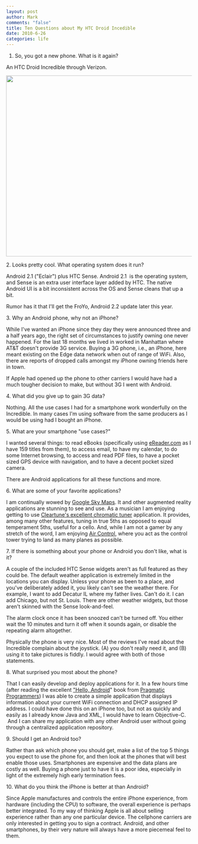 ```yaml
--- 
layout: post
author: Mark
comments: "false"
title: Ten Questions about My HTC Droid Incedible
date: 2010-6-26
categories: life
---
```

1. So, you got a new phone. What is it again?

An HTC Droid Incredible through Verizon.
<p style="text-align: center;"><a href="http://zanshin.net/wp-content/uploads/2010/06/htc-incredible.jpg"><img class="aligncenter size-full wp-image-2364" title="htc-incredible" src="http://zanshin.net/wp-content/uploads/2010/06/htc-incredible.jpg" alt="" width="540" height="491" /></a></p>
<p style="text-align: left;">2. Looks pretty cool. What operating system does it run?</p>
<p style="text-align: left;">Android 2.1 ("Eclair") plus HTC Sense. Android 2.1  is the operating system, and Sense is an extra user interface layer added by HTC. The native Android UI is a bit inconsistent across the OS and Sense cleans that up a bit.</p>
<p style="text-align: left;">Rumor has it that I'll get the FroYo, Android 2.2 update later this year.</p>
<p style="text-align: left;">3. Why an Android phone, why not an iPhone?</p>
<p style="text-align: left;">While I've wanted an iPhone since they day they were announced three and a half years ago, the right set of circumstances to justify owning one never happened. For the last 18 months we lived in worked in Manhattan where AT&amp;T doesn't provide 3G service. Buying a 3G phone, i.e., an iPhone, here meant existing on the Edge data network when out of range of WiFi. Also, there are reports of dropped calls amongst my iPhone owning friends here in town.</p>
<p style="text-align: left;">If Apple had opened up the phone to other carriers I would have had a much tougher decision to make, but without 3G I went with Android.</p>
<p style="text-align: left;">4. What did you give up to gain 3G data?</p>
<p style="text-align: left;">Nothing. All the use cases I had for a smartphone work wonderfully on the Incredible. In many cases I'm using software from the same producers as I would be using had I bought an iPhone.</p>
<p style="text-align: left;">5. What are your smartphone "use cases?"</p>
<p style="text-align: left;">I wanted several things: to read eBooks (specifically using <a title="eReader.com" href="http://eReader.com" target="_blank">eReader.com</a> as I have 159 titles from them), to access email, to have my calendar, to do some Internet browsing, to access and read PDF files, to have a pocket sized GPS device with navigation, and to have a decent pocket sized camera.</p>
<p style="text-align: left;">There are Android applications for all these functions and more.</p>
<p style="text-align: left;">6. What are some of your favorite applications?</p>
<p style="text-align: left;">I am continually wowed by <a title="Google Sky Maps" href="http://www.google.com/sky/skymap/" target="_blank">Google Sky Maps</a>. It and other augmented reality applications are stunning to see and use. As a musician I am enjoying getting to use <a title="Cleartune Chromatic Tuner" href="http://www.appbrain.com/app/com.bitcount.cleartune" target="_blank">Cleartune's excellent chromatic tuner</a> application. It provides, among many other features, tuning in true 5ths as opposed to equal temperament 5ths, useful for a cello. And, while I am not a gamer by any stretch of the word, I am enjoying <a title="Air Control" href="http://www.appbrain.com/app/dk.logisoft.aircontrol" target="_blank">Air Control</a>, where you act as the control tower trying to land as many planes as possible.</p>
<p style="text-align: left;">7. If there is something about your phone or Android you don't like, what is it?</p>
<p style="text-align: left;">A couple of the included HTC Sense widgets aren't as full featured as they could be. The default weather application is extremely limited in the locations you can display. Unless your phone as been to a place, and you've deliberately added it, you likely can't see the weather there. For example, I want to add Decatur IL where my father lives. Can't do it. I can add Chicago, but not St. Louis. There are other weather widgets, but those aren't skinned with the Sense look-and-feel.</p>
<p style="text-align: left;">The alarm clock once it has been snoozed can't be turned off. You either wait the 10 minutes and turn it off when it sounds again, or disable the repeating alarm altogether.</p>
<p style="text-align: left;">Physically the phone is very nice. Most of the reviews I've read about the Incredible complain about the joystick. (A) you don't really need it, and (B) using it to take pictures is fiddly. I would agree with both of those statements.</p>
<p style="text-align: left;">8. What surprised you most about the phone?</p>
<p style="text-align: left;">That I can easily develop and deploy applications for it. In a few hours time (after reading the excellent <a title="Hello, Android" href="http://www.pragprog.com/titles/eband3/hello-android" target="_blank">"Hello, Android</a>" book from <a title="Pragmatic Programmers" href="http://www.pragprog.com/" target="_blank">Pragmatic Programmers</a>) I was able to create a simple application that displays information about your current WiFi connection and DHCP assigned IP address. I could have done this on an iPhone too, but not as quickly and easily as I already know Java and XML, I would have to learn Objective-C.  And I can share my application with any other Android user without going through a centralized application repository.</p>
<p style="text-align: left;">9. Should I get an Android too?</p>
<p style="text-align: left;">Rather than ask which phone you should get, make a list of the top 5 things you expect to use the phone for, and then look at the phones that will best enable those uses. Smartphones are expensive and the data plans are costly as well. Buying a phone just to have it is a poor idea, especially in light of the extremely high early termination fees.</p>
<p style="text-align: left;">10. What do you think the iPhone is better at than Android?</p>
<p style="text-align: left;">Since Apple manufactures and controls the entire iPhone experience, from hardware (including the CPU) to software, the overall experience is perhaps better integrated. To my way of thinking Apple is all about selling experience rather than any one particular device. The cellphone carriers are only interested in getting you to sign a contract. Android, and other smartphones, by their very nature will always have a more piecemeal feel to them.</p>
<p style="text-align: left;"></p>
